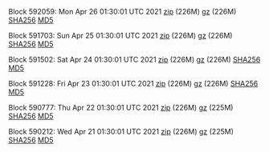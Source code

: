 Block 592059: Mon Apr 26 01:30:01 UTC 2021 [zip](https://files.01coin.io/mainnet/2021-04-26/bootstrap.dat.zip) (226M) [gz](https://files.01coin.io/mainnet/2021-04-26/bootstrap.dat.tar.gz) (226M) [SHA256](https://files.01coin.io/mainnet/2021-04-26/sha256.txt) [MD5](https://files.01coin.io/mainnet/2021-04-26/md5.txt)

Block 591703: Sun Apr 25 01:30:01 UTC 2021 [zip](https://files.01coin.io/mainnet/2021-04-25/bootstrap.dat.zip) (226M) [gz](https://files.01coin.io/mainnet/2021-04-25/bootstrap.dat.tar.gz) (226M) [SHA256](https://files.01coin.io/mainnet/2021-04-25/sha256.txt) [MD5](https://files.01coin.io/mainnet/2021-04-25/md5.txt)

Block 591502: Sat Apr 24 01:30:01 UTC 2021 [zip](https://files.01coin.io/mainnet/2021-04-24/bootstrap.dat.zip) (226M) [gz](https://files.01coin.io/mainnet/2021-04-24/bootstrap.dat.tar.gz) (226M) [SHA256](https://files.01coin.io/mainnet/2021-04-24/sha256.txt) [MD5](https://files.01coin.io/mainnet/2021-04-24/md5.txt)

Block 591228: Fri Apr 23 01:30:01 UTC 2021 [zip](https://files.01coin.io/mainnet/2021-04-23/bootstrap.dat.zip) (226M) [gz](https://files.01coin.io/mainnet/2021-04-23/bootstrap.dat.tar.gz) (226M) [SHA256](https://files.01coin.io/mainnet/2021-04-23/sha256.txt) [MD5](https://files.01coin.io/mainnet/2021-04-23/md5.txt)

Block 590777: Thu Apr 22 01:30:01 UTC 2021 [zip](https://files.01coin.io/mainnet/2021-04-22/bootstrap.dat.zip) (226M) [gz](https://files.01coin.io/mainnet/2021-04-22/bootstrap.dat.tar.gz) (225M) [SHA256](https://files.01coin.io/mainnet/2021-04-22/sha256.txt) [MD5](https://files.01coin.io/mainnet/2021-04-22/md5.txt)

Block 590212: Wed Apr 21 01:30:01 UTC 2021 [zip](https://files.01coin.io/mainnet/2021-04-21/bootstrap.dat.zip) (226M) [gz](https://files.01coin.io/mainnet/2021-04-21/bootstrap.dat.tar.gz) (225M) [SHA256](https://files.01coin.io/mainnet/2021-04-21/sha256.txt) [MD5](https://files.01coin.io/mainnet/2021-04-21/md5.txt)
